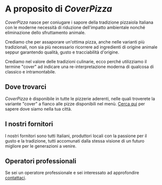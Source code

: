 # A proposito di *CoverPizza*

*CoverPizza* nasce per coniugare i sapore della tradizione pizzaiola Italiana con le moderne necessità di riduzione dell'impatto ambientale nonché eliminazione dello sfruttamento animale.

Crediamo che per assaporare un'ottima pizza, anche nelle varianti più tradizionali, non sia più necessario ricorrere ad ingredienti di origine animale seppur garantendo qualità, gusto e tracciabilità d'origine.

Crediamo nel valore delle tradizioni culinarie, ecco perché utilizziamo il termine "cover" ad indicare una re-interpretazione moderna di qualcosa di classico e intramontabile.

## Dove trovarci

*CoverPizza* è disponibile in tutte le pizzerie aderenti, nelle quali troverete la variante "cover" a fianco alle pizze disponibili nel menù. [Cerca qui](home) per sapere dove siamo nella tua città.

## I nostri fornitori

I nostri fornitori sono tutti Italiani, produttori locali con la passione per il gusto e la tradizione, tutti accomunati dalla stessa visione di un futuro migliore per le generazioni a venire.

## Operatori professionali

Se sei un operatore professionale e sei interessato ad approfondire [contattaci](contact).
